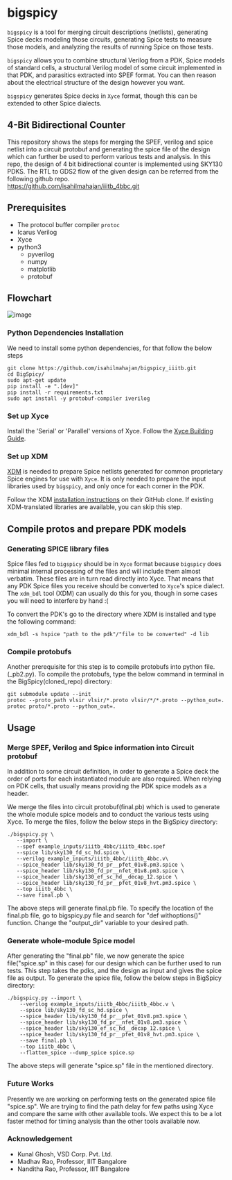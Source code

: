 # bigspicy

`bigspicy` is a tool for merging circuit descriptions (netlists), generating Spice decks modeling those circuits, generating Spice tests to measure those models, and analyzing the results of running Spice on those tests.

`bigspicy` allows you to combine structural Verilog from a PDK, Spice models of standard cells, a structural Verilog model of some circuit implemented in that PDK, and parasitics extracted into SPEF format. You can then reason about the electrical structure of the design however you want.

`bigspicy` generates Spice decks in `Xyce` format, though this can be extended to other Spice dialects.

## 4-Bit Bidirectional Counter
This repository shows the steps for merging the SPEF, verilog and spice netlist into a circuit protobuf and generating the spice file of the design which can further be used to perform various tests and analysis. In this repo, the design of 4 bit bidirectional counter is implemented using SKY130 PDKS. The RTL to GDS2 flow of the given design can be referred from the following github repo.
<br> https://github.com/isahilmahajan/iiitb_4bbc.git

## Prerequisites
- The protocol buffer compiler `protoc` 
- Icarus Verilog
- Xyce
- python3
  - pyverilog
  - numpy
  - matplotlib
  - protobuf

## Flowchart
![image](https://user-images.githubusercontent.com/110079689/200117467-c5c6d165-5011-4002-9b82-d756f3bbd48d.png)

### Python Dependencies Installation
We need to install some python dependencies, for that follow the below steps
```
git clone https://github.com/isahilmahajan/bigspicy_iiitb.git
cd BigSpicy/
sudo apt-get update
pip install -e ".[dev]"
pip install -r requirements.txt
sudo apt install -y protobuf-compiler iverilog
```

### Set up Xyce

Install the 'Serial' or 'Parallel' versions of Xyce. Follow the
[Xyce Building Guide](https://xyce.sandia.gov/documentation/BuildingGuide.html).

### Set up XDM

[XDM](https://github.com/Xyce/XDM) is needed to prepare Spice netlists generated
for common proprietary Spice engines for use with `Xyce`. It is only needed to
prepare the input libraries used by `bigspicy`, and only once for each corner in
the PDK.

Follow the XDM [installation instructions](https://github.com/Xyce/XDM) on their
GitHub clone. If existing XDM-translated libraries are available, you can skip
this step.

## Compile protos and prepare PDK models

### Generating SPICE library files

Spice files fed to `bigspicy` should be in `Xyce` format because `bigspicy` does
minimal internal processing of the files and will include them almost verbatim.
These files are in turn read directly into Xyce.
That means that any PDK Spice files you receive should be converted to `Xyce`'s
spice dialect. The `xdm_bdl` tool (XDM) can usually do this for you, though
in some cases you will need to interfere by hand :(

To convert the PDK's go to the directory where XDM is installed and type the following command:
```
xdm_bdl -s hspice "path to the pdk"/"file to be converted" -d lib
```

### Compile protobufs
Another prerequisite for this step is to compile protobufs into python file.(_pb2.py).
To compile the protobufs, type the below command in terminal in the BigSpicy(cloned_repo) directory:

```
git submodule update --init   
protoc --proto_path vlsir vlsir/*.proto vlsir/*/*.proto --python_out=.
protoc proto/*.proto --python_out=.
```

## Usage


### Merge SPEF, Verilog and Spice information into Circuit protobuf

In addition to some circuit definition, in order to generate a Spice deck the
order of ports for each instantiated module are also required. When relying on
PDK cells, that usually means providing the PDK spice models as a header.

We merge the files into circuit protobuf(final.pb) which is used to generate the whole module spice models  and to conduct the various tests using Xyce.
To merge the files, follow the below steps in the BigSpicy directory:

```
./bigspicy.py \
   --import \
   --spef example_inputs/iiitb_4bbc/iiitb_4bbc.spef
   --spice lib/sky130_fd_sc_hd.spice \
   --verilog example_inputs/iiitb_4bbc/iiitb_4bbc.v\
   --spice_header lib/sky130_fd_pr__pfet_01v8.pm3.spice \
   --spice_header lib/sky130_fd_pr__nfet_01v8.pm3.spice \
   --spice_header lib/sky130_ef_sc_hd__decap_12.spice \
   --spice_header lib/sky130_fd_pr__pfet_01v8_hvt.pm3.spice \
   --top iiitb_4bbc \
   --save final.pb \
```

The above steps will generate final.pb file. To specify the location of the final.pb file, go to bigspicy.py file and search for "def withoptions()" function. Change the "output_dir" variable to your desired path.

### Generate whole-module Spice model

After generating the "final.pb" file, we now generate the spice file("spice.sp" in this case) for our design which can be further used to run tests.
This step takes the pdks, and the design as input and gives the spice file as output.
To generate the spice file, follow the below steps in BigSpicy directory:
```
./bigspicy.py --import \
    --verilog example_inputs/iiitb_4bbc/iiitb_4bbc.v \
    --spice lib/sky130_fd_sc_hd.spice \
    --spice_header lib/sky130_fd_pr__pfet_01v8.pm3.spice \
    --spice_header lib/sky130_fd_pr__nfet_01v8.pm3.spice \
    --spice_header lib/sky130_ef_sc_hd__decap_12.spice \
    --spice_header lib/sky130_fd_pr__pfet_01v8_hvt.pm3.spice \
    --save final.pb \
    --top iiitb_4bbc \
    --flatten_spice --dump_spice spice.sp
```
The above steps will generate "spice.sp" file in the mentioned directory.

### Future Works
Presently we are working on performing tests on the generated spice file "spice.sp".
We are trying to find the path delay for few paths using Xyce and compare the same with other available tools.
We expect this to be a lot faster method for timing analysis than the other tools available now.

<!--
# Introduction

BigSpicy is a tool for merging circuit descriptions (netlists), generating Spice decks modeling those circuits, generating Spice tests to measure those models, and analyzing the results of running Spice on those tests. Bigspicy allows you to combine structural Verilog from a PDK, Spice models of standard cells, a structural Verilog model of some circuit implemented in that PDK, and parasitics extracted into SPEF format. You can then reason about the electrical structure of the design however you want. Bigspicy generates Spice decks in Xyce format, though this can (and should) be extended to other 
Spice dialects.<br> 

## 4-Bit Bidirectional Counter
This repository shows the steps for merging the SPEF, verilog and spice netlist into a circuit protobuf and generating the spice file of the design which can further be used to perform various tests and analysis.
In this repo, the design of 4 bit bidirectional counter is implemented using SKY130 PDKS. The RTL to GDS2 flow of the given design can be referred from the following github repo.
<br> https://github.com/isahilmahajan/iiitb_4bbc.git

## Flowchart
![image](https://user-images.githubusercontent.com/110079689/200117467-c5c6d165-5011-4002-9b82-d756f3bbd48d.png)

## Pre-Requisites
### (i) Python
We need to install some python dependencies, for that follow the below steps
```
git clone https://github.com/isahilmahajan/bigspicy_iiitb.git
cd BigSpicy/
sudo apt-get update
pip install -e ".[dev]"
pip install -r requirements.txt
sudo apt install -y protobuf-compiler iverilog
```
### (ii) Protoc
Another prerequisite for this step is to compile protobufs into python file.(_pb2.py).
To compile the protobufs, type the below command in terminal in the BigSpicy(cloned_repo) directory:
```
git submodule update --init  
protoc --proto_path vlsir vlsir/*.proto vlsir/*/*.proto --python_out=.
protoc proto/*.proto --python_out=.
```

### (iii) XDM- File Conversion to Xyce format
Primitives and spice files are needed by BigSpicy but they are not processed in their raw format. The files that are fed to BigSpicy should be in Xyce format as minimal internal processing is required for them. 
<br>XDM can be installed from the below link
<br>https://github.com/Xyce/XDM

#### Steps to convert file into Xyce format
```
xdm_bdl -s hspice "path to the pdk"/"file to be converted" -d lib
```

## Xyce
### 1) Merge SPEF, Verilog and Spice files into circuit protobuf</n>
After obtaining all the required files that is, 7nm Primitives and Spice files in Xyce format, netlist and spice files. We need to merge them as in order to generate a spice deck the order of ports for each instantiated module are also required which leads to dependency on PDK. We then convert the merged files into protobuf with the help of protoc. 
<br>Xyce can be installed from the below link
<br>https://xyce.sandia.gov/documentation/BuildingGuide.html

#### Steps to merge file to obtain circuit protobuf
```
./bigspicy.py \
   --import \
   --spef example_inputs/iiitb_4bbc/iiitb_4bbc.spef
   --spice lib/sky130_fd_sc_hd.spice \
   --verilog example_inputs/iiitb_4bbc/iiitb_4bbc.v\
   --spice_header lib/sky130_fd_pr__pfet_01v8.pm3.spice \
   --spice_header lib/sky130_fd_pr__nfet_01v8.pm3.spice \
   --spice_header lib/sky130_ef_sc_hd__decap_12.spice \
   --spice_header lib/sky130_fd_pr__pfet_01v8_hvt.pm3.spice \
   --top iiitb_4bbc \
   --save final.pb \
```
The above steps will generate final.pb file. To specify the location of the final.pb file, go to bigspicy.py file and search for "def withoptions()" function. Change the "output_dir" variable to your desired path.
## 2) Generating Module Spice Model and Transistor level Spice
The protobuf file that we have generated in the previous step and PDK spice file are then used to make a whole module spice model.</n>
We then pass the ```--flatten_spice``` argument to convert the whole module spice model into transistor level spice. In order to generate "spice.sp" file follow the steps below 
```
./bigspicy.py --import \
    --verilog example_inputs/iiitb_4bbc/iiitb_4bbc.v \
    --spice lib/sky130_fd_sc_hd.spice \
    --spice_header lib/sky130_fd_pr__pfet_01v8.pm3.spice \
    --spice_header lib/sky130_fd_pr__nfet_01v8.pm3.spice \
    --spice_header lib/sky130_ef_sc_hd__decap_12.spice \
    --spice_header lib/sky130_fd_pr__pfet_01v8_hvt.pm3.spice \
    --save final.pb \
    --top iiitb_4bbc \
    --flatten_spice --dump_spice spice.sp
```
## 3) Generating test to measure input capacitance
We take the protobuf file, PDK primitives file and the spice file of our module to generate the test manifest and circuit analysis protobuf files. We then run Xyce to perform tests. 

Capacitances is an important parameter for any chip that we design. The propagation delays of a circuit depend on the capacitances of each and every standard cell.propagation delay is the amount of time it takes for signals to pass between two Flip-Flops. <br>In order to make a chip work faster, we want the worst case delay to be as minimum as possible without violating the setup and hold time. The setup and hold time are maintained so that the clock is not running faster than the logic allows.
## Setup and Hold Time
In digital designs, each and every flip-flop has some restrictions related to the data with respect to the clock in the form of windows in which data can change or not. There is always a region around the clock edge in which input data should not change at the input of the flip-flop. This is because, if the data changes within this window, we cannot guarantee the output.
<br><br><b>Setup Time</b>: Setup time is the amount of time required for the input to a Flip-Flop to be stable before a clock edge.<br><br>
<b>Hold TIme</b>: Hold time is the minimum amount of time required for the input to a Flip-Flop to be stable after a clock edge.<br>
<p align="center">
 <img src="https://user-images.githubusercontent.com/110080106/201023386-a0506ab5-a057-4626-b28b-656e86990351.png"width="600"/><br><b>
 Fig 1. Timing Diagram</b>
</p>
<br>Setup time and hold time are said to be the backbone of timing analysis. Rightly so, for the chip to function properly, setup and hold timing constraints need to be met properly for each and every flip-flop in the design. If even a single flop exists that does not meet setup and hold requirements for timing paths starting from/ending at it, the design will fail and meta-stability will occur.

## Measuring Input Capacitance in BigSpicy
<b>Input Files to these steps<br></b> "Final.pb", Spice file for our design 
<b><br>Output File</b><br> All necessary test files, "test_manifest.pb", "circuit_analysis.pb"

## Running Xyce to perform tests

## 4) Linear and transient analysis
we then perform the linear and transient analysis using Xyce with the help of test manifest and circuit analysis protobuf files. 
## 5) Generating wire and whole module tests
We take the protobuf file, primitives, spice, test manifest and circuit analysis file to generate test for whole module. 
  
## 6) perform analysis on wire and whole module tests
We take Final.pb, PDK primitives, test_manifest, test_analysis, PDK spice decks. Input capacitance and delays will be analysed.

## Future Work
We have currently generated the "final.pb" and "spice.sp" files. The next steps includes finding the path delay for our design and running Xyce to perform test. For the path delay we need t extract different paths using xyce and compare the delay result with other tools. 
-->

### Acknowledgement 
- Kunal Ghosh, VSD Corp. Pvt. Ltd. 
- Madhav Rao, Professor, IIIT Bangalore
- Nanditha Rao, Professor, IIIT Bangalore
